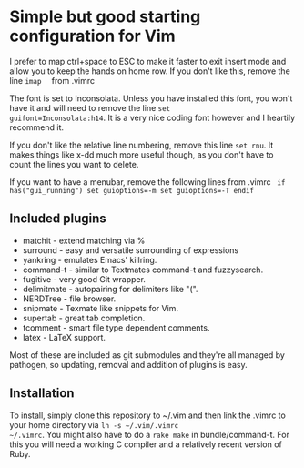 Simple but good starting configuration for Vim
==============================================
I prefer to map ctrl+space to ESC to make it faster to exit insert mode and allow you to keep the hands on home row. If you don't like this, remove the line <code>imap <C-space> <Esc></code> from .vimrc

The font is set to Inconsolata. Unless you have installed this font, you won't have it and will need to remove the line <code>set guifont=Inconsolata:h14</code>. It is a very nice coding font however and I heartily recommend it.

If you don't like the relative line numbering, remove this line
<code>set rnu</code>.
It makes things like x-dd much more useful though, as you don't have to count the lines you want to delete.

If you want to have a menubar, remove the following lines from .vimrc
<code>
if has("gui_running")
	set guioptions=-m
	set guioptions=-T
endif
</code>

Included plugins
----------------
* matchit - extend matching via %
* surround - easy and versatile surrounding of expressions
* yankring - emulates Emacs' killring.
* command-t - similar to Textmates command-t and fuzzysearch.
* fugitive - very good Git wrapper.
* delimitmate - autopairing for delimiters like "(".
* NERDTree - file browser.
* snipmate - Texmate like snippets for Vim.
* supertab - great tab completion.
* tcomment - smart file type dependent comments.
* latex - LaTeX support.

Most of these are included as git submodules and they're all managed by pathogen, so updating, removal and addition of plugins is easy.

Installation
------------
To install, simply clone this repository to ~/.vim and then link the .vimrc to your home directory via <code>ln -s ~/.vim/.vimrc ~/.vimrc</code>. You might also have to do a <code>rake make</code> in bundle/command-t. For this you will need a working C compiler and a relatively recent version of Ruby.
